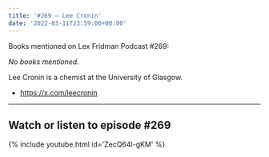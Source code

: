 ```yaml
---
title: '#269 – Lee Cronin'
date: '2022-03-11T23:59:00+00:00'
---
```


Books mentioned on Lex Fridman Podcast #269:

*No books mentioned.*

Lee Cronin is a chemist at the University of Glasgow.

- <a href="https://x.com/leecronin" target="_blank">https://x.com/leecronin</a>

- - - - - -

## Watch or listen to episode #269

{% include youtube.html id='ZecQ64l-gKM' %}